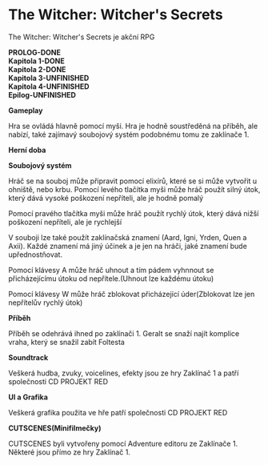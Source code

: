 # The Witcher: Witcher's Secrets
The Witcher: Witcher's Secrets je akční RPG

<b>PROLOG-DONE</b><br>
<b>Kapitola 1-DONE</b><br>
<b>Kapitola 2-DONE</b><br>
<b>Kapitola 3-UNFINISHED</b><br>
<b>Kapitola 4-UNFINISHED</b><br>
<b>Epilog-UNFINISHED</b><br>

<b>Gameplay</b>

Hra se ovládá hlavně pomocí myši.
Hra je hodně soustředěná na příběh, ale nabízí, také zajímavý soubojový systém podobnému tomu ze zaklínače 1.

<b>Herní doba</b>

<b>Soubojový systém</b>

Hráč se na souboj může připravit pomocí elixírů, které se si může vytvořit u ohniště, nebo krbu.
Pomocí levého tlačítka myši může hráč použít silný útok, který dává vysoké poškození nepříteli, ale je hodně pomalý

Pomocí pravého tlačítka myši může hráč použít rychlý útok, který dává nižší poškození nepříteli, ale je rychlejší

V souboji lze také použít zaklínačská znamení (Aard, Igni, Yrden, Quen a Axii). Každé znamení má jiný účinek a je jen na hráči, jaké znamení bude upřednostňovat.

Pomocí klávesy A může hráč uhnout a tím pádem vyhnnout se přicházejícímu útoku od nepřítele.(Uhnout lze každému útoku)

Pomocí klávesy W může hráč zblokovat přicházející úder(Zblokovat lze jen nepřítelův rychlý útok)

<b>Příběh</b>

Příběh se odehrává ihned po zaklínači 1. Geralt se snaží najít komplice vraha, který se snažil zabít Foltesta

<b>Soundtrack</b>

Veškerá hudba, zvuky, voicelines, efekty jsou ze hry Zaklínač 1 a patří společnosti CD PROJEKT RED

<b>UI a Grafika</b>

Veškerá grafika použita ve hře patří společnosti CD PROJEKT RED

<b>CUTSCENES(Minifilmečky)</b>

CUTSCENES byli vytvořeny pomocí Adventure editoru ze Zaklínače 1. Některé jsou přímo ze hry Zaklínač 1.
